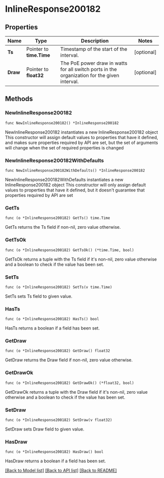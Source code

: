 # InlineResponse200182

## Properties

Name | Type | Description | Notes
------------ | ------------- | ------------- | -------------
**Ts** | Pointer to **time.Time** | Timestamp of the start of the interval. | [optional] 
**Draw** | Pointer to **float32** | The PoE power draw in watts for all switch ports in the organization for the given interval. | [optional] 

## Methods

### NewInlineResponse200182

`func NewInlineResponse200182() *InlineResponse200182`

NewInlineResponse200182 instantiates a new InlineResponse200182 object
This constructor will assign default values to properties that have it defined,
and makes sure properties required by API are set, but the set of arguments
will change when the set of required properties is changed

### NewInlineResponse200182WithDefaults

`func NewInlineResponse200182WithDefaults() *InlineResponse200182`

NewInlineResponse200182WithDefaults instantiates a new InlineResponse200182 object
This constructor will only assign default values to properties that have it defined,
but it doesn't guarantee that properties required by API are set

### GetTs

`func (o *InlineResponse200182) GetTs() time.Time`

GetTs returns the Ts field if non-nil, zero value otherwise.

### GetTsOk

`func (o *InlineResponse200182) GetTsOk() (*time.Time, bool)`

GetTsOk returns a tuple with the Ts field if it's non-nil, zero value otherwise
and a boolean to check if the value has been set.

### SetTs

`func (o *InlineResponse200182) SetTs(v time.Time)`

SetTs sets Ts field to given value.

### HasTs

`func (o *InlineResponse200182) HasTs() bool`

HasTs returns a boolean if a field has been set.

### GetDraw

`func (o *InlineResponse200182) GetDraw() float32`

GetDraw returns the Draw field if non-nil, zero value otherwise.

### GetDrawOk

`func (o *InlineResponse200182) GetDrawOk() (*float32, bool)`

GetDrawOk returns a tuple with the Draw field if it's non-nil, zero value otherwise
and a boolean to check if the value has been set.

### SetDraw

`func (o *InlineResponse200182) SetDraw(v float32)`

SetDraw sets Draw field to given value.

### HasDraw

`func (o *InlineResponse200182) HasDraw() bool`

HasDraw returns a boolean if a field has been set.


[[Back to Model list]](../README.md#documentation-for-models) [[Back to API list]](../README.md#documentation-for-api-endpoints) [[Back to README]](../README.md)



